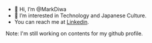 - 👋 Hi, I’m @MarkDiwa
- 👀 I’m interested in Technology and Japanese Culture.
- You can reach me at [Linkedin](https://www.youtube.com/watch?v=dQw4w9WgXcQ).


Note: I'm still working on contents for my github profile.
<!---
🌱 I’m currently learning Flutter
- 💞️ I’m looking to collaborate on ...
- 📫 How to reach me ...


MarkDiwa/MarkDiwa is a ✨ special ✨ repository because its `README.md` (this file) appears on your GitHub profile.
You can click the Preview link to take a look at your changes.
--->
